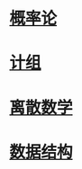# [概率论](../../学习笔记/课程学习笔记/大二上/2022-10-31-概率与统计.md)

# [计组](../../学习笔记/课程学习笔记/大二上/2022-10-31-计算机组织与结构.md)

# [离散数学](../../学习笔记/课程学习笔记/大二上/2022-11-08-离散数学.md)

# [数据结构](../../学习笔记/课程学习笔记/大二上/2022-11-09-数据结构.md)

